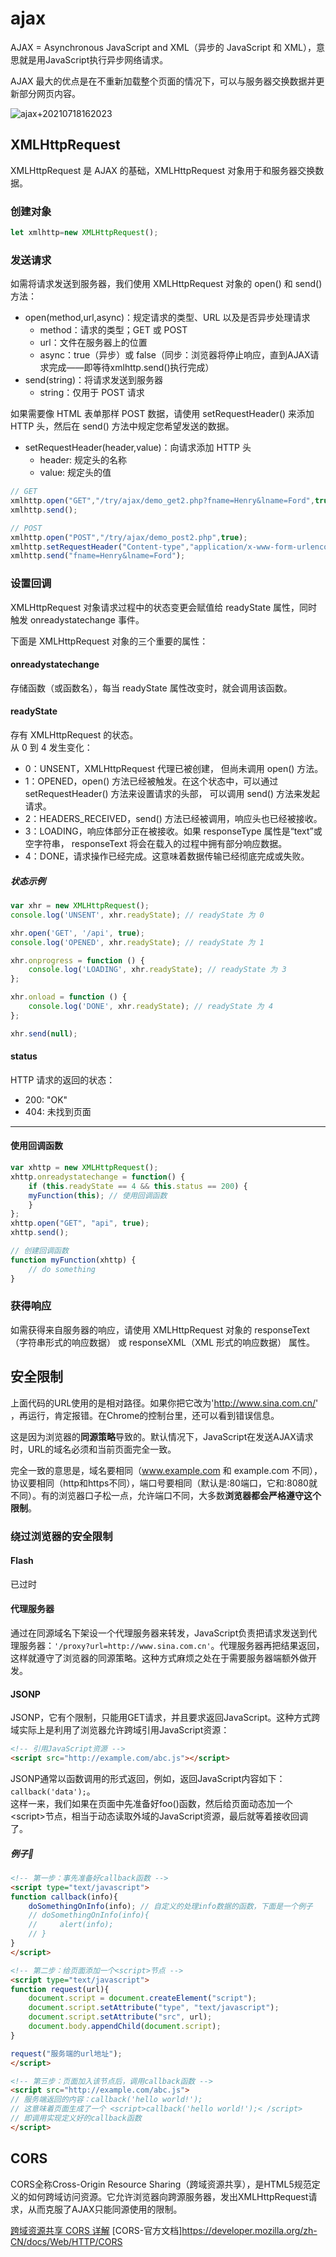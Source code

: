# ajax
AJAX = Asynchronous JavaScript and XML（异步的 JavaScript 和 XML），意思就是用JavaScript执行异步网络请求。

AJAX 最大的优点是在不重新加载整个页面的情况下，可以与服务器交换数据并更新部分网页内容。

![ajax+20210718162023](https://raw.githubusercontent.com/loli0con/picgo/master/images/ajax%2B20210718162023.png%2B2021-07-18-16-20-23)

## XMLHttpRequest
XMLHttpRequest 是 AJAX 的基础，XMLHttpRequest 对象用于和服务器交换数据。

### 创建对象
```js
let xmlhttp=new XMLHttpRequest();
```

### 发送请求
如需将请求发送到服务器，我们使用 XMLHttpRequest 对象的 open() 和 send() 方法：
* open(method,url,async)：规定请求的类型、URL 以及是否异步处理请求
  * method：请求的类型；GET 或 POST
  * url：文件在服务器上的位置
  * async：true（异步）或 false（同步：浏览器将停止响应，直到AJAX请求完成——即等待xmlhttp.send()执行完成）
* send(string)：将请求发送到服务器
  * string：仅用于 POST 请求


如果需要像 HTML 表单那样 POST 数据，请使用 setRequestHeader() 来添加 HTTP 头，然后在 send() 方法中规定您希望发送的数据。
* setRequestHeader(header,value)：向请求添加 HTTP 头
  * header: 规定头的名称
  * value: 规定头的值

```js
// GET
xmlhttp.open("GET","/try/ajax/demo_get2.php?fname=Henry&lname=Ford",true);
xmlhttp.send();

// POST
xmlhttp.open("POST","/try/ajax/demo_post2.php",true);
xmlhttp.setRequestHeader("Content-type","application/x-www-form-urlencoded");
xmlhttp.send("fname=Henry&lname=Ford");
```


### 设置回调
XMLHttpRequest 对象请求过程中的状态变更会赋值给 readyState 属性，同时触发 onreadystatechange 事件。

下面是 XMLHttpRequest 对象的三个重要的属性：
#### onreadystatechange
存储函数（或函数名），每当 readyState 属性改变时，就会调用该函数。
#### readyState
存有 XMLHttpRequest 的状态。  
从 0 到 4 发生变化：
* 0：UNSENT，XMLHttpRequest 代理已被创建， 但尚未调用 open() 方法。
* 1：OPENED，open() 方法已经被触发。在这个状态中，可以通过  setRequestHeader() 方法来设置请求的头部， 可以调用 send() 方法来发起请求。
* 2：HEADERS_RECEIVED，send() 方法已经被调用，响应头也已经被接收。
* 3：LOADING，响应体部分正在被接收。如果 responseType 属性是“text”或空字符串， responseText 将会在载入的过程中拥有部分响应数据。
* 4：DONE，请求操作已经完成。这意味着数据传输已经彻底完成或失败。

##### 状态示例
```js
var xhr = new XMLHttpRequest();
console.log('UNSENT', xhr.readyState); // readyState 为 0

xhr.open('GET', '/api', true);
console.log('OPENED', xhr.readyState); // readyState 为 1

xhr.onprogress = function () {
    console.log('LOADING', xhr.readyState); // readyState 为 3
};

xhr.onload = function () {
    console.log('DONE', xhr.readyState); // readyState 为 4
};

xhr.send(null);
```
#### status
HTTP 请求的返回的状态：
* 200: "OK"
* 404: 未找到页面

***
#### 使用回调函数
```js
var xhttp = new XMLHttpRequest();
xhttp.onreadystatechange = function() {
    if (this.readyState == 4 && this.status == 200) {
    myFunction(this); // 使用回调函数
    }
};
xhttp.open("GET", "api", true);
xhttp.send();

// 创建回调函数
function myFunction(xhttp) {
    // do something
}
```

### 获得响应
如需获得来自服务器的响应，请使用 XMLHttpRequest 对象的 responseText（字符串形式的响应数据） 或 responseXML（XML 形式的响应数据） 属性。

## 安全限制
上面代码的URL使用的是相对路径。如果你把它改为'http://www.sina.com.cn/' ，再运行，肯定报错。在Chrome的控制台里，还可以看到错误信息。

这是因为浏览器的**同源策略**导致的。默认情况下，JavaScript在发送AJAX请求时，URL的域名必须和当前页面完全一致。

完全一致的意思是，域名要相同（www.example.com 和 example.com 不同），协议要相同（http和https不同），端口号要相同（默认是:80端口，它和:8080就不同）。有的浏览器口子松一点，允许端口不同，大多数**浏览器都会严格遵守这个限制**。

### 绕过浏览器的安全限制
#### Flash
已过时
#### 代理服务器
通过在同源域名下架设一个代理服务器来转发，JavaScript负责把请求发送到代理服务器：`'/proxy?url=http://www.sina.com.cn'`。代理服务器再把结果返回，这样就遵守了浏览器的同源策略。这种方式麻烦之处在于需要服务器端额外做开发。
#### JSONP
JSONP，它有个限制，只能用GET请求，并且要求返回JavaScript。这种方式跨域实际上是利用了浏览器允许跨域引用JavaScript资源：
```html
<!-- 引用JavaScript资源 -->
<script src="http://example.com/abc.js"></script>
```
JSONP通常以函数调用的形式返回，例如，返回JavaScript内容如下：`callback('data');`。  
这样一来，我们如果在页面中先准备好foo()函数，然后给页面动态加一个\<script>节点，相当于动态读取外域的JavaScript资源，最后就等着接收回调了。

##### 例子🌰
```html
<!-- 第一步：事先准备好callback函数 -->
<script type="text/javascript">
function callback(info){
    doSomethingOnInfo(info); // 自定义的处理info数据的函数，下面是一个例子
    // doSomethingOnInfo(info){
    //     alert(info);
    // }
}
</script>

<!-- 第二步：给页面添加一个<script>节点 -->
<script type="text/javascript">
function request(url){
    document.script = document.createElement("script");
    document.script.setAttribute("type", "text/javascript");
    document.script.setAttribute("src", url);
    document.body.appendChild(document.script);
}

request("服务端的url地址");
</script>

<!-- 第三步：页面加入该节点后，调用callback函数 -->
<script src="http://example.com/abc.js">
// 服务端返回的内容：callback('hello world!');
// 这意味着页面生成了一个 <script>callback('hello world!');< /script>
// 即调用实现定义好的callback函数
</script>
```


## CORS
CORS全称Cross-Origin Resource Sharing（跨域资源共享），是HTML5规范定义的如何跨域访问资源。它允许浏览器向跨源服务器，发出XMLHttpRequest请求，从而克服了AJAX只能同源使用的限制。

[跨域资源共享 CORS 详解](http://www.ruanyifeng.com/blog/2016/04/cors.html)
[CORS-官方文档]https://developer.mozilla.org/zh-CN/docs/Web/HTTP/CORS